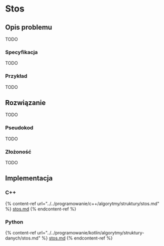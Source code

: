 # Stos

## Opis problemu

TODO

### Specyfikacja

TODO

### Przykład

TODO

## Rozwiązanie

TODO

### Pseudokod

TODO

### Złożoność

TODO

## Implementacja

### C++

{% content-ref url="../../programowanie/c++/algorytmy/struktury/stos.md" %}
[stos.md](../../programowanie/c++/algorytmy/struktury/stos.md)
{% endcontent-ref %}

### Python

{% content-ref url="../../programowanie/kotlin/algorytmy/struktury-danych/stos.md" %}
[stos.md](../../programowanie/kotlin/algorytmy/struktury-danych/stos.md)
{% endcontent-ref %}
